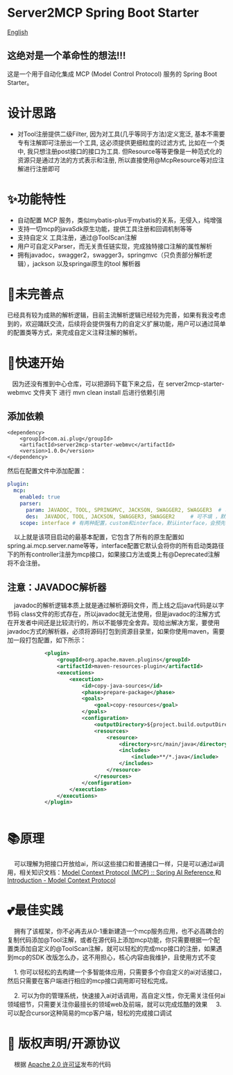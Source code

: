 # Server2MCP Spring Boot Starter

[English](README.md)

## 这绝对是一个革命性的想法!!!

这是一个用于自动化集成 MCP (Model Control Protocol) 服务的 Spring Boot Starter。


# 设计思路
- 对Tool注册提供二级Filter, 因为对工具(几乎等同于方法)定义宽泛, 基本不需要专有注解即可注册出一个工具, 这必须提供更细粒度的过滤方式, 比如在一个类中, 我只想注册post接口的接口为工具. 但Resource等等更像是一种范式化的资源只是通过方法的方式表示和注册, 所以直接使用@McpResource等对应注解进行注册即可

# ✨功能特性

- 自动配置 MCP 服务，类似mybatis-plus于mybatis的关系，无侵入，纯增强
- 支持一切mcp的javaSdk原生功能，提供工具注册和回调机制等等
- 支持自定义 工具注册，通过@ToolScan注解
- 用户可自定义Parser，而无关责任链实现，完成独特接口注解的属性解析
- 拥有javadoc，swagger2，swagger3，springmvc（只负责部分解析逻辑），jackson 以及springai原生的tool 解析器

# 👀未完善点

已经具有较为成熟的解析逻辑，目前主流解析逻辑已经较为完善，如果有我没考虑到的，欢迎踊跃交流，后续将会提供强有力的自定义扩展功能，用户可以通过简单的配置类等方式，来完成自定义注释注解的解析。

# 🎯快速开始

   因为还没有推到中心仓库，可以把源码下载下来之后，在 server2mcp-starter-webmvc 文件夹下 进行 mvn clean install 后进行依赖引用

## 添加依赖

    <dependency>
        <groupId>com.ai.plug</groupId>
        <artifactId>server2mcp-starter-webmvc</artifactId>
        <version>1.0.0</version>
    </dependency>

然后在配置文件中添加配置：

```yaml
plugin:
  mcp:
    enabled: true
    parser:
      param: JAVADOC, TOOL, SPRINGMVC, JACKSON, SWAGGER2, SWAGGER3  # 可不填 ，默认注册除JAVADOC之外的解析器
      des:  JAVADOC, TOOL, JACKSON, SWAGGER3, SWAGGER2     # 可不填 ，默认注册除JAVADOC之外的解析器
    scope: interface # 有两种配置，custom和interface，默认interface，会预先注册controller下的接口为工具；custom 则不会预先注册工具

```

    以上就是该项目启动的最基本配置，它包含了所有的原生配置如spring.ai.mcp.server.name等等，interface配置它默认会将你的所有启动类路径下的所有controller注册为mcp接口，如果接口方法或类上有@Deprecated注解将不会注册。

## 注意：JAVADOC解析器

    javadoc的解析逻辑本质上就是通过解析源码文件，而上线之后java代码是以字节码 class文件的形式存在，所以javadoc就无法使用，但是javadoc的注解方式在开发者中间还是比较流行的，所以不能够完全舍弃。现给出解决方案，要使用javadoc方式的解析器，必须将源码打包到资源目录里，如果你使用maven，需要加一段打包配置，如下所示：

```xml
            <plugin>
                <groupId>org.apache.maven.plugins</groupId>
                <artifactId>maven-resources-plugin</artifactId>
                <executions>
                    <execution>
                        <id>copy-java-sources</id>
                        <phase>prepare-package</phase>
                        <goals>
                            <goal>copy-resources</goal>
                        </goals>
                        <configuration>
                            <outputDirectory>${project.build.outputDirectory}</outputDirectory>
                            <resources>
                                <resource>
                                    <directory>src/main/java</directory>
                                    <includes>
                                        <include>**/*.java</include>
                                    </includes>
                                </resource>
                            </resources>
                        </configuration>
                    </execution>
                </executions>
            </plugin>
            
```



# 📚原理

    可以理解为把接口开放给ai，所以这些接口和普通接口一样，只是可以通过ai调用，相关知识文档：[Model Context Protocol (MCP) :: Spring AI Reference ](https://docs.spring.io/spring-ai/reference/api/mcp/mcp-overview.html) 和 [Introduction - Model Context Protocol](https://modelcontextprotocol.io/introduction)

# 💕最佳实践

    拥有了该框架，你不必再去从0-1重新建造一个mcp服务应用，也不必高耦合的复制代码添加@Tool注解，或者在源代码上添加mcp功能，你只需要根据一个配置类添加自定义的@ToolScan注解，就可以轻松的完成mcp接口的注册，如果遇到mcp的SDK 改版怎么办，这不用担心，核心内容由我维护，且使用方式不变

    1. 你可以轻松的去构建一个多智能体应用，只需要多个你自定义的ai对话接口，然后只需要在客户端进行相应的mcp接口调用即可轻松完成。

    2. 可以为你的管理系统，快速接入ai对话调用，高自定义性，你无需关注任何ai领域细节，只需要关注你最擅长的领域web及前端，就可以完成炫酷的效果
    3. 可以配合cursor这种简易的mcp客户端，轻松的完成接口调试



# 📄 版权声明/开源协议

    根据 [Apache 2.0 许可证](https://www.apache.org/licenses/LICENSE-2.0.html)发布的代码


